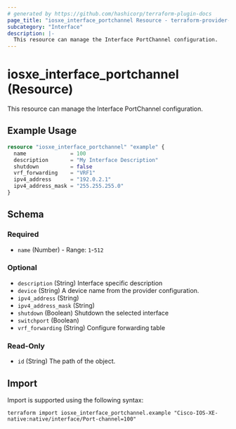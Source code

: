 ```yaml
---
# generated by https://github.com/hashicorp/terraform-plugin-docs
page_title: "iosxe_interface_portchannel Resource - terraform-provider-iosxe"
subcategory: "Interface"
description: |-
  This resource can manage the Interface PortChannel configuration.
---
```


# iosxe_interface_portchannel (Resource)

This resource can manage the Interface PortChannel configuration.

## Example Usage

```terraform
resource "iosxe_interface_portchannel" "example" {
  name              = 100
  description       = "My Interface Description"
  shutdown          = false
  vrf_forwarding    = "VRF1"
  ipv4_address      = "192.0.2.1"
  ipv4_address_mask = "255.255.255.0"
}
```

<!-- schema generated by tfplugindocs -->
## Schema

### Required

- `name` (Number) - Range: `1`-`512`

### Optional

- `description` (String) Interface specific description
- `device` (String) A device name from the provider configuration.
- `ipv4_address` (String)
- `ipv4_address_mask` (String)
- `shutdown` (Boolean) Shutdown the selected interface
- `switchport` (Boolean)
- `vrf_forwarding` (String) Configure forwarding table

### Read-Only

- `id` (String) The path of the object.

## Import

Import is supported using the following syntax:

```shell
terraform import iosxe_interface_portchannel.example "Cisco-IOS-XE-native:native/interface/Port-channel=100"
```
